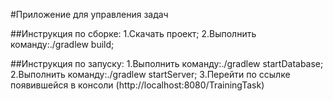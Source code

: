 #Приложение для управления задач

##Инструкция по сборке:
    1.Скачать проект;
    2.Выполнить команду:./gradlew build;
   
##Инструкция по запуску:
    1.Выполнить команду:./gradlew startDatabase;
    2.Выполнить команду:./gradlew startServer;
    3.Перейти по ссылке появившейся в консоли (http://localhost:8080/TrainingTask)
